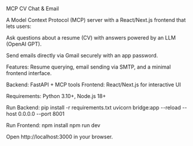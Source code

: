 MCP CV Chat & Email

A Model Context Protocol (MCP) server with a React/Next.js frontend that lets users:

Ask questions about a resume (CV) with answers powered by an LLM (OpenAI GPT).

Send emails directly via Gmail securely with an app password.

Features: Resume querying, email sending via SMTP, and a minimal frontend interface.

Backend: FastAPI + MCP tools
Frontend: React/Next.js for interactive UI

Requirements: Python 3.10+, Node.js 18+

Run Backend:
pip install -r requirements.txt
uvicorn bridge:app --reload --host 0.0.0.0 --port 8001

Run Frontend:
npm install
npm run dev

Open http://localhost:3000 in your browser.